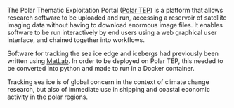 The Polar Thematic Exploitation Portal ([Polar TEP](https://portal.polartep.io/ssoportal/pages/login.jsf)) is a platform that allows research software to be uploaded and run, accessing a reservoir of satellite imaging data without having to download enormous image files. It enables software to be run interactively by end users using a web graphical user interface, and chained together into workflows.

Software for tracking the sea ice edge and icebergs had previously been written using [MatLab](https://uk.mathworks.com/products/matlab.html). In order to be deployed on Polar TEP, this needed to be converted into python and made to run in a Docker container.

Tracking sea ice is of global concern in the context of climate change research, but also of immediate use in shipping and coastal economic activity in the polar regions.